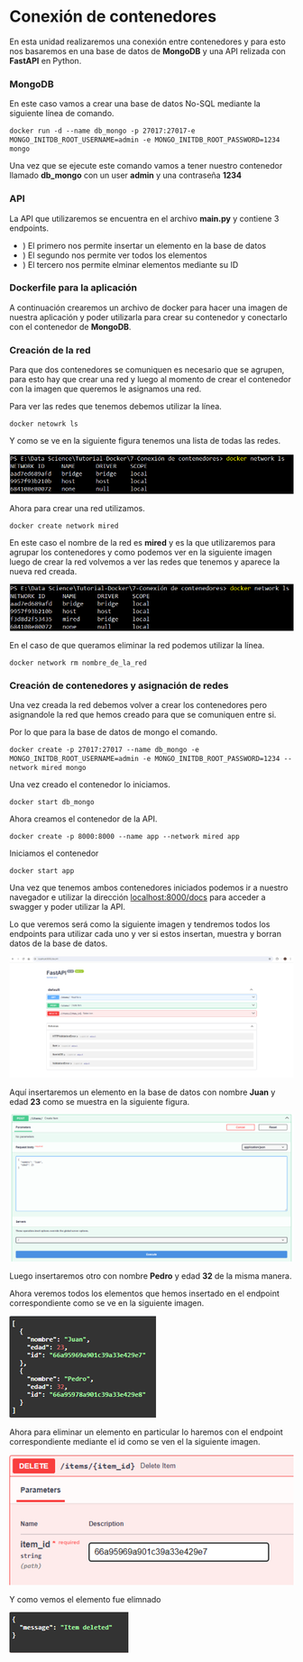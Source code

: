 # Conexión de contenedores

En esta unidad realizaremos una conexión entre contenedores y para esto nos basaremos en una base de datos de **MongoDB** y una API relizada con **FastAPI** en Python.

### MongoDB
En este caso vamos a crear una base de datos No-SQL mediante la siguiente línea de comando.

```
docker run -d --name db_mongo -p 27017:27017-e MONGO_INITDB_ROOT_USERNAME=admin -e MONGO_INITDB_ROOT_PASSWORD=1234 mongo
```

Una vez que se ejecute este comando vamos a tener nuestro contenedor llamado **db_mongo** con un user **admin** y una contraseña **1234**

### API 
La API que utilizaremos se encuentra en el archivo **main.py** y contiene 3 endpoints.

- ) El primero nos permite insertar un elemento en la base de datos
- ) El segundo nos permite ver todos los elementos
- ) El tercero nos permite elminar elementos mediante su ID

### Dockerfile para la aplicación
A continuación crearemos un archivo de docker para hacer una imagen de nuestra aplicación y poder utilizarla para crear su contenedor y conectarlo con el contenedor de **MongoDB**.

### Creación de la red
Para que dos contenedores se comuniquen es necesario que se agrupen, para esto hay que crear una red y luego al momento de crear el contenedor con la imagen que queremos le asignamos una red.

Para ver las redes que tenemos debemos utilizar la línea.

```
docker netowrk ls
```
Y como se ve en la siguiente figura tenemos una lista de todas las redes.

![lista de redes](/img/lista%20de%20redes.png)

Ahora para crear una red utilizamos.

```
docker create network mired
```
En este caso el nombre de la red es **mired** y es la que utilizaremos para agrupar los contenedores y como podemos ver en la siguiente imagen luego de crear la red volvemos a ver las redes que tenemos y aparece la nueva red creada.

![lista de redes con mi red](/img/lista%20con%20mired.png)

En el caso de que queramos eliminar la red podemos utilizar la línea.

``` 
docker network rm nombre_de_la_red
```

### Creación de contenedores y asignación de redes

Una vez creada la red debemos volver a crear los contenedores pero asignandole la red que hemos creado para que se comuniquen entre si.

Por lo que para la base de datos de mongo el comando.

```
docker create -p 27017:27017 --name db_mongo -e MONGO_INITDB_ROOT_USERNAME=admin -e MONGO_INITDB_ROOT_PASSWORD=1234 --network mired mongo
```
Una vez creado el contenedor lo iniciamos.

```
docker start db_mongo
```

Ahora creamos el contenedor de la API.

```
docker create -p 8000:8000 --name app --network mired app
```
Iniciamos el contenedor

```
docker start app
```
Una vez que tenemos ambos contenedores iniciados podemos ir a nuestro navegador e utilizar la dirección [localhost:8000/docs](https://localhost:8000/docs) para acceder a swagger y poder utilizar la API.

Lo que veremos será como la siguiente imagen y tendremos todos los endpoints para utilizar cada uno y ver si estos insertan, muestra y borran datos de la base de datos.

![docs](/img/docs.png)

Aquí insertaremos un elemento en la base de datos con nombre **Juan** y edad **23** como se muestra en la siguiente figura.

![ep de insertar](/img/ep%20de%20insertar.png)

Luego insertaremos otro con nombre **Pedro** y edad **32** de la misma manera.

Ahora veremos todos los elementos que hemos insertado en el endpoint correspondiente como se ve en la siguiente imagen.

![ep de mostrar](/img/ep%20de%20mostrar.png)

Ahora para eliminar un elemento en particular lo haremos con el endpoint correspondiente mediante el id como se ven el la siguiente imagen.

![elimino elemento](/img/elimino%20elemento.png)

Y como vemos el elemento fue elimnado

![elemento eliminado](/img/elemento%20eliminado.png)